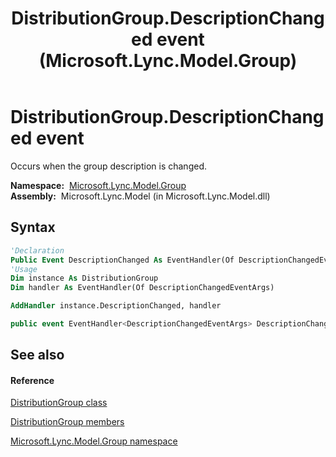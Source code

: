 ﻿---
title: DistributionGroup.DescriptionChanged event (Microsoft.Lync.Model.Group)
TOCTitle: DescriptionChanged event
ms:assetid: E:Microsoft.Lync.Model.Group.DistributionGroup.DescriptionChanged_DI_3_UC_OCS14MrefLyncWPF
ms:mtpsurl: https://msdn.microsoft.com/en-us/library/microsoft.lync.model.group.distributiongroup.descriptionchanged_di_3_uc_ocs14mreflyncwpf(v=office.15)
ms:contentKeyID: 48598748
ms.date: 07/28/2014
mtps_version: v=office.15
f1_keywords:
- Microsoft.Lync.Model.Group.DistributionGroup.DescriptionChanged
dev_langs:
- CSharp
- JScript
- VB
- other
---

# DistributionGroup.DescriptionChanged event

Occurs when the group description is changed.

**Namespace:**  [Microsoft.Lync.Model.Group](microsoft-lync-model-group-namespace_2.md)  
**Assembly:**  Microsoft.Lync.Model (in Microsoft.Lync.Model.dll)

## Syntax

``` vb
'Declaration
Public Event DescriptionChanged As EventHandler(Of DescriptionChangedEventArgs)
'Usage
Dim instance As DistributionGroup
Dim handler As EventHandler(Of DescriptionChangedEventArgs)

AddHandler instance.DescriptionChanged, handler
```

``` csharp
public event EventHandler<DescriptionChangedEventArgs> DescriptionChanged
```

## See also

#### Reference

[DistributionGroup class](distributiongroup-class-microsoft-lync-model-group_2.md)

[DistributionGroup members](distributiongroup-members-microsoft-lync-model-group_2.md)

[Microsoft.Lync.Model.Group namespace](microsoft-lync-model-group-namespace_2.md)

